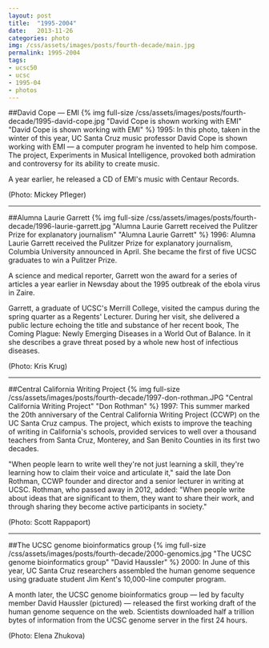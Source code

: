 ```yaml
---
layout: post
title:  "1995-2004"
date:   2013-11-26
categories: photo
img: /css/assets/images/posts/fourth-decade/main.jpg
permalink: 1995-2004
tags: 
- ucsc50
- ucsc
- 1995-04
- photos
---
```


##David Cope — EMI
{% img full-size /css/assets/images/posts/fourth-decade/1995-david-cope.jpg "David Cope is shown working with EMI" "David Cope is shown working with EMI" %}
1995: In this photo, taken in the winter of this year, UC Santa Cruz music professor David Cope is shown working with EMI — a computer program he invented to help him compose. The project, Experiments in Musical Intelligence, provoked both admiration and controversy for its ability to create music.

A year earlier, he released a CD of EMI's music with Centaur Records.

(Photo: Mickey Pfleger)

***

##Alumna Laurie Garrett
{% img full-size /css/assets/images/posts/fourth-decade/1996-laurie-garrett.jpg "Alumna Laurie Garrett received the Pulitzer Prize for explanatory journalism" "Alumna Laurie Garrett" %}
1996: Alumna Laurie Garrett received the Pulitzer Prize for explanatory journalism, Columbia University announced in April. She became the first of five UCSC graduates to win a Pulitzer Prize.

A science and medical reporter, Garrett won the award for a series of articles a year earlier in Newsday about the 1995 outbreak of the ebola virus in Zaire.

Garrett, a graduate of UCSC's Merrill College, visited the campus during the spring quarter as a Regents' Lecturer. During her visit, she delivered a public lecture echoing the title and substance of her recent book, The Coming Plague: Newly Emerging Diseases in a World Out of Balance. In it she describes a grave threat posed by a whole new host of infectious diseases.

(Photo: Kris Krug)

***

##Central California Writing Project
{% img full-size /css/assets/images/posts/fourth-decade/1997-don-rothman.JPG "Central California Writing Project" "Don Rothman" %}
1997: This summer marked the 20th anniversary of the Central California Writing Project (CCWP) on the UC Santa Cruz campus. The project, which exists to improve the teaching of writing in California's schools, provided services to well over a thousand teachers from Santa Cruz, Monterey, and San Benito Counties in its first two decades. 

"When people learn to write well they're not just learning a skill, they're learning how to claim their voice and articulate it," said the late Don Rothman, CCWP founder and director and a senior lecturer in writing at UCSC. Rothman, who passed away in 2012, added: "When people write about ideas that are significant to them, they want to share their work, and through sharing they become active participants in society."

(Photo: Scott Rappaport)

***

##The UCSC genome bioinformatics group
{% img full-size /css/assets/images/posts/fourth-decade/2000-genomics.jpg "The UCSC genome bioinformatics group" "David Haussler" %}
2000: In June of this year, UC Santa Cruz researchers assembled the human genome sequence using graduate student Jim Kent's 10,000-line computer program.

A month later, the UCSC genome bioinformatics group — led by faculty member David Haussler (pictured) — released the first working draft of the human genome sequence on the web. Scientists downloaded half a trillion bytes of information from the UCSC genome server in the first 24 hours.

(Photo: Elena Zhukova)
